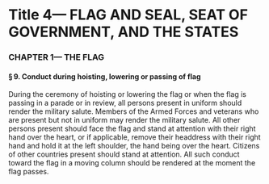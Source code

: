 
# Title 4— FLAG AND SEAL, SEAT OF GOVERNMENT, AND THE STATES
### CHAPTER 1— THE FLAG
#### § 9. Conduct during hoisting, lowering or passing of flag

During the ceremony of hoisting or lowering the flag or when the flag is passing in a parade or in review, all persons present in uniform should render the military salute. Members of the Armed Forces and veterans who are present but not in uniform may render the military salute. All other persons present should face the flag and stand at attention with their right hand over the heart, or if applicable, remove their headdress with their right hand and hold it at the left shoulder, the hand being over the heart. Citizens of other countries present should stand at attention. All such conduct toward the flag in a moving column should be rendered at the moment the flag passes.
